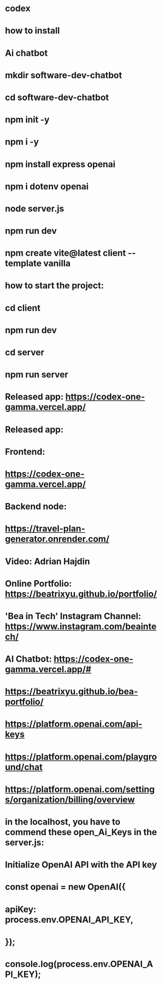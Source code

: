 # codex

# how to install
# Ai chatbot
# mkdir software-dev-chatbot
# cd software-dev-chatbot
# npm init -y

# npm i -y

# npm install express openai
# npm i dotenv openai

# node server.js
# npm run dev

# npm create vite@latest client --template vanilla

# how to start the project:
# cd client
# npm run dev
# cd server
# npm run server
# Released app: https://codex-one-gamma.vercel.app/

# Released app:
# Frontend: 
#  https://codex-one-gamma.vercel.app/

# Backend node: 
# https://travel-plan-generator.onrender.com/
   
 # Video: Adrian Hajdin

# Online Portfolio: https://beatrixyu.github.io/portfolio/
# 'Bea in Tech' Instagram Channel: https://www.instagram.com/beaintech/
# AI Chatbot: https://codex-one-gamma.vercel.app/# 


# https://beatrixyu.github.io/bea-portfolio/

# https://platform.openai.com/api-keys
# https://platform.openai.com/playground/chat
# https://platform.openai.com/settings/organization/billing/overview

# in the localhost, you have to commend these open_Ai_Keys in the server.js:
# Initialize OpenAI API with the API key
#  const openai = new OpenAI({
#   apiKey: process.env.OPENAI_API_KEY,
#  });

#  console.log(process.env.OPENAI_API_KEY);
